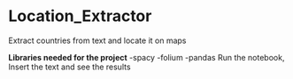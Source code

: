 # Location_Extractor
Extract countries from text and locate it on maps

<b>Libraries needed for the project</b>
-spacy
-folium
-pandas
Run the notebook, Insert the text and see the results
